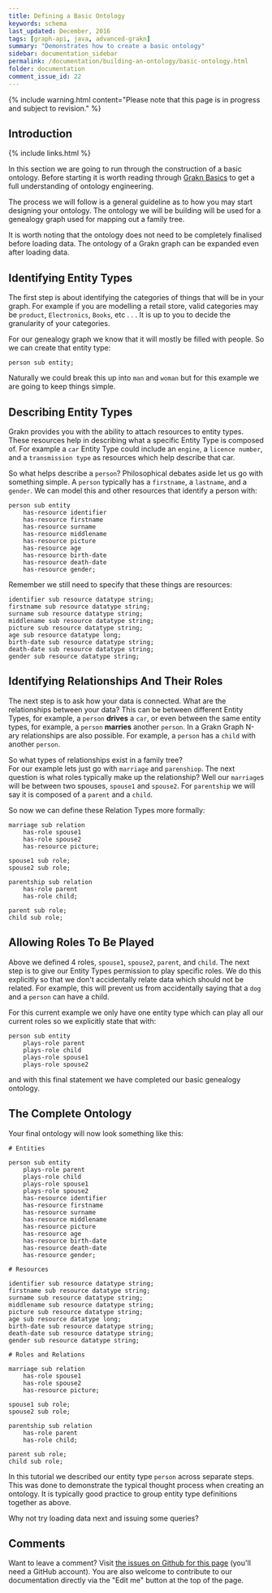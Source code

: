 ```yaml
---
title: Defining a Basic Ontology
keywords: schema
last_updated: December, 2016
tags: [graph-api, java, advanced-grakn]
summary: "Demonstrates how to create a basic ontology"
sidebar: documentation_sidebar
permalink: /documentation/building-an-ontology/basic-ontology.html
folder: documentation
comment_issue_id: 22
---
```


{% include warning.html content="Please note that this page is in progress and subject to revision." %}

## Introduction

{% include links.html %}

In this section we are going to run through the construction of a basic ontology.
Before starting it is worth reading through [Grakn Basics](../the-basics/grakn-basics.html) to get a full understanding of ontology engineering.
 
The process we will follow is a general guideline as to how you may start designing your ontology.
The ontology we will be building will be used for a genealogy graph used for mapping out a family tree. 

It is worth noting that the ontology does not need to be completely finalised before loading data. 
The ontology of a Grakn graph can be expanded even after loading data.

## Identifying Entity Types

The first step is about identifying the categories of things that will be in your graph.
For example if you are modelling a retail store, valid categories may be `product`, `Electronics`, `Books`, etc . . . 
It is up to you to decide the granularity of your categories. 

For our genealogy graph we know that it will mostly be filled with people.
So we can create that entity type:

    person sub entity;
    
Naturally we could break this up into `man` and `woman` but for this example we are going to keep things simple.  

## Describing Entity Types

Grakn provides you with the ability to attach resources to entity types. 
These resources help in describing what a specific Entity Type is composed of.
For example a `car` Entity Type could include an `engine`, a `licence number`, and a `transmission type` as resources which help describe that car.

So what helps describe a `person`? 
Philosophical debates aside let us go with something simple. A `person` typically has a `firstname`, a `lastname`, and a `gender`.
We can model this and other resources that identify a person with:

    person sub entity
	    has-resource identifier
	    has-resource firstname
	    has-resource surname
	    has-resource middlename
	    has-resource picture
	    has-resource age
	    has-resource birth-date
	    has-resource death-date
	    has-resource gender;

Remember we still need to specify that these things are resources:

    identifier sub resource datatype string;
    firstname sub resource datatype string;
    surname sub resource datatype string;
    middlename sub resource datatype string;
    picture sub resource datatype string;
    age sub resource datatype long;
    birth-date sub resource datatype string;
    death-date sub resource datatype string;
    gender sub resource datatype string;

## Identifying Relationships And Their Roles

The next step is to ask how your data is connected.
What are the relationships between your data? 
This can be between different Entity Types, for example, a `person` **drives** a `car`, or even between the same entity types, for example, a `person` **marries** another `person`.
In a Grakn Graph N-ary relationships are also possible. For example, a `person` has a `child` with another `person`.
 
So what types of relationships exist in a family tree?  
For our example lets just go with `marriage` and `parenshiop`.
The next question is what roles typically make up the relationship? 
Well our `marriage`s will be between two spouses, `spouse1` and `spouse2`.
For `parentship` we will say it is composed of a `parent` and a `child`.

So now we can define these Relation Types more formally:

    marriage sub relation
	    has-role spouse1
	    has-role spouse2
	    has-resource picture;

    spouse1 sub role;
    spouse2 sub role;

    parentship sub relation
    	has-role parent
	    has-role child;

    parent sub role;
    child sub role;

## Allowing Roles To Be Played

Above we defined 4 roles, `spouse1`, `spouse2`, `parent`, and `child`. 
The next step is to give our Entity Types permission to play specific roles. 
We do this explicitly so that we don't accidentally relate data which should not be related. 
For example, this will prevent us from accidentally saying that a `dog` and a `person` can have a child.
 
For this current example we only have one entity type which can play all our current roles so we explicitly state that with:  

    person sub entity
	    plays-role parent
	    plays-role child
	    plays-role spouse1
	    plays-role spouse2
	    
and with this final statement we have completed our basic genealogy ontology.

## The Complete Ontology

Your final ontology will now look something like this:

    # Entities

    person sub entity
	    plays-role parent
	    plays-role child
	    plays-role spouse1
	    plays-role spouse2
	    has-resource identifier
	    has-resource firstname
	    has-resource surname
	    has-resource middlename
	    has-resource picture
	    has-resource age
	    has-resource birth-date
	    has-resource death-date
	    has-resource gender;

    # Resources

    identifier sub resource datatype string;
    firstname sub resource datatype string;
    surname sub resource datatype string;
    middlename sub resource datatype string;
    picture sub resource datatype string;
    age sub resource datatype long;
    birth-date sub resource datatype string;
    death-date sub resource datatype string;
    gender sub resource datatype string;

    # Roles and Relations

    marriage sub relation
	    has-role spouse1
	    has-role spouse2
	    has-resource picture;

    spouse1 sub role;
    spouse2 sub role;

    parentship sub relation
	    has-role parent
    	has-role child;

    parent sub role;
    child sub role;
    
In this tutorial we described our entity type `person` across separate steps.
This was done to demonstrate the typical thought process when creating an ontology.
It is typically good practice to group entity type definitions together as above. 

Why not try loading data next and issuing some queries?

## Comments
Want to leave a comment? Visit <a href="https://github.com/graknlabs/docs/issues/22" target="_blank">the issues on Github for this page</a> (you'll need a GitHub account). You are also welcome to contribute to our documentation directly via the "Edit me" button at the top of the page.
